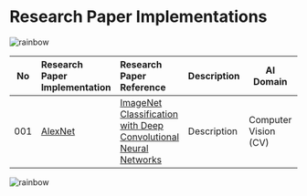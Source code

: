 # Research Paper Implementations

![rainbow](https://github.com/ancilcleetus/My-Learning-Journey/assets/25684256/839c3524-2a1d-4779-85a0-83c562e1e5e5)

| No | Research Paper Implementation | Research Paper Reference | Description | AI Domain | Done | Comments |
| -- | :---------------------------- | :----------------------- | ----------- | --------- | ---- | :------- |
| 001 | [AlexNet](https://nbviewer.org/github/ancilcleetus/Research-Paper-Implementations/blob/main/Computer-Vision/01_AlexNet.ipynb) | [ImageNet Classification with Deep Convolutional Neural Networks](https://proceedings.neurips.cc/paper_files/paper/2012/file/c399862d3b9d6b76c8436e924a68c45b-Paper.pdf) | Description | Computer Vision (CV) | ⬜ | Version 0.1 In Progress |

![rainbow](https://github.com/ancilcleetus/My-Learning-Journey/assets/25684256/839c3524-2a1d-4779-85a0-83c562e1e5e5)
